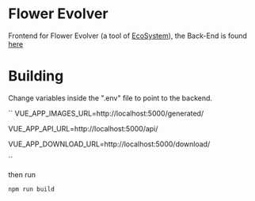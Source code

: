 # Flower Evolver #

Frontend for Flower Evolver (a tool of [EcoSystem](https://github.com/cristianglezm/EcoSystem)),
the Back-End is found [here](https://github.com/cristianglezm/FlowerEvolver-backend)

# Building #

Change variables inside the ".env" file to point to the backend.

``
VUE_APP_IMAGES_URL=http://localhost:5000/generated/

VUE_APP_API_URL=http://localhost:5000/api/

VUE_APP_DOWNLOAD_URL=http://localhost:5000/download/

``

then run 

``
npm run build
``


